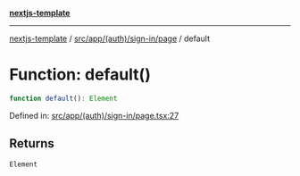[**nextjs-template**](../../../../../../README.md)

---

[nextjs-template](../../../../../../README.md) / [src/app/(auth)/sign-in/page](../README.md) / default

# Function: default()

```ts
function default(): Element
```

Defined in: [src/app/(auth)/sign-in/page.tsx:27](<https://github.com/Its-Satyajit/nextjs-template/blob/main/src/app/(auth)/sign-in/page.tsx#L27>)

## Returns

`Element`
